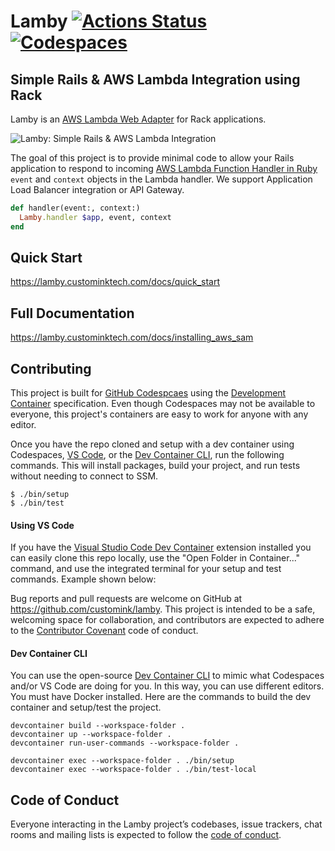 # Lamby [![Actions Status](https://github.com/customink/lamby/workflows/CI/CD/badge.svg)](https://github.com/customink/lamby/actions) [![Codespaces](https://img.shields.io/badge/Codespaces-✅-black)](https://github.com/features/codespaces)

<h2>Simple Rails &amp; AWS Lambda Integration using Rack</h2>

Lamby is an [AWS Lambda Web Adapter](https://github.com/awslabs/aws-lambda-web-adapter) for Rack applications.

<img src="https://raw.githubusercontent.com/customink/lamby_site/master/app/assets/images/lamby-arch-hero.png" alt="Lamby: Simple Rails & AWS Lambda Integration"/>

The goal of this project is to provide minimal code to allow your Rails application to respond to incoming [AWS Lambda Function Handler in Ruby](https://docs.aws.amazon.com/lambda/latest/dg/ruby-handler.html) `event` and `context` objects in the Lambda handler. We support Application Load Balancer integration or API Gateway.

```ruby
def handler(event:, context:)
  Lamby.handler $app, event, context
end
```

## Quick Start

https://lamby.custominktech.com/docs/quick_start

## Full Documentation

https://lamby.custominktech.com/docs/installing_aws_sam

## Contributing

This project is built for [GitHub Codespcaes](https://github.com/features/codespaces) using the [Development Container](https://containers.dev) specification. Even though Codespaces may not be available to everyone, this project's containers are easy to work for anyone with any editor.

Once you have the repo cloned and setup with a dev container using Codespaces, [VS Code](#using-vs-code), or the [Dev Container CLI](#dev-container-cli), run the following commands. This will install packages, build your project, and run tests without needing to connect to SSM.

```shell
$ ./bin/setup
$ ./bin/test
```

#### Using VS Code

If you have the [Visual Studio Code Dev Container](https://marketplace.visualstudio.com/items?itemName=ms-vscode-remote.remote-containers) extension installed you can easily clone this repo locally, use the "Open Folder in Container..." command, and use the integrated terminal for your setup and test commands. Example shown below:

Bug reports and pull requests are welcome on GitHub at https://github.com/customink/lamby. This project is intended to be a safe, welcoming space for collaboration, and contributors are expected to adhere to the [Contributor Covenant](http://contributor-covenant.org) code of conduct.

#### Dev Container CLI

You can use the open-source [Dev Container CLI](https://github.com/devcontainers/cli) to mimic what Codespaces and/or VS Code are doing for you. In this way, you can use different editors. You must have Docker installed. Here are the commands to build the dev container and setup/test the project.

```shell
devcontainer build --workspace-folder .
devcontainer up --workspace-folder .
devcontainer run-user-commands --workspace-folder .

devcontainer exec --workspace-folder . ./bin/setup
devcontainer exec --workspace-folder . ./bin/test-local
```


## Code of Conduct

Everyone interacting in the Lamby project’s codebases, issue trackers, chat rooms and mailing lists is expected to follow the [code of conduct](https://github.com/customink/lamby/blob/master/CODE_OF_CONDUCT.md).
